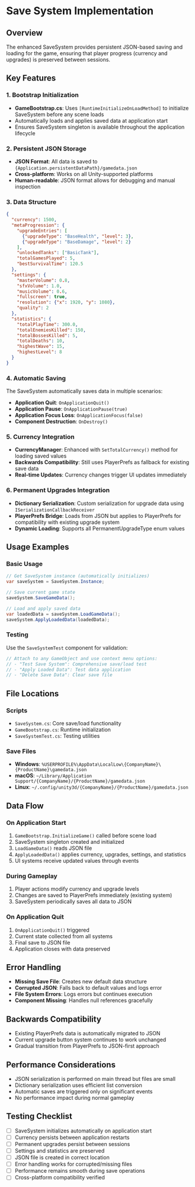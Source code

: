 # Save System Implementation

## Overview
The enhanced SaveSystem provides persistent JSON-based saving and loading for the game, ensuring that player progress (currency and upgrades) is preserved between sessions.

## Key Features

### 1. Bootstrap Initialization
- **GameBootstrap.cs**: Uses `[RuntimeInitializeOnLoadMethod]` to initialize SaveSystem before any scene loads
- Automatically loads and applies saved data at application start
- Ensures SaveSystem singleton is available throughout the application lifecycle

### 2. Persistent JSON Storage
- **JSON Format**: All data is saved to `{Application.persistentDataPath}/gamedata.json`
- **Cross-platform**: Works on all Unity-supported platforms
- **Human-readable**: JSON format allows for debugging and manual inspection

### 3. Data Structure
```json
{
  "currency": 1500,
  "metaProgression": {
    "upgradeEntries": [
      {"upgradeType": "BaseHealth", "level": 3},
      {"upgradeType": "BaseDamage", "level": 2}
    ],
    "unlockedTanks": ["BasicTank"],
    "totalGamesPlayed": 5,
    "bestSurvivalTime": 120.5
  },
  "settings": {
    "masterVolume": 0.8,
    "sfxVolume": 1.0,
    "musicVolume": 0.6,
    "fullscreen": true,
    "resolution": {"x": 1920, "y": 1080},
    "quality": 2
  },
  "statistics": {
    "totalPlayTime": 300.0,
    "totalEnemiesKilled": 150,
    "totalBossesKilled": 5,
    "totalDeaths": 10,
    "highestWave": 15,
    "highestLevel": 8
  }
}
```

### 4. Automatic Saving
The SaveSystem automatically saves data in multiple scenarios:
- **Application Quit**: `OnApplicationQuit()` 
- **Application Pause**: `OnApplicationPause(true)`
- **Application Focus Loss**: `OnApplicationFocus(false)`
- **Component Destruction**: `OnDestroy()`

### 5. Currency Integration
- **CurrencyManager**: Enhanced with `SetTotalCurrency()` method for loading saved values
- **Backwards Compatibility**: Still uses PlayerPrefs as fallback for existing save data
- **Real-time Updates**: Currency changes trigger UI updates immediately

### 6. Permanent Upgrades Integration
- **Dictionary Serialization**: Custom serialization for upgrade data using `ISerializationCallbackReceiver`
- **PlayerPrefs Bridge**: Loads from JSON but applies to PlayerPrefs for compatibility with existing upgrade system
- **Dynamic Loading**: Supports all PermanentUpgradeType enum values

## Usage Examples

### Basic Usage
```csharp
// Get SaveSystem instance (automatically initializes)
var saveSystem = SaveSystem.Instance;

// Save current game state
saveSystem.SaveGameData();

// Load and apply saved data
var loadedData = saveSystem.LoadGameData();
saveSystem.ApplyLoadedData(loadedData);
```

### Testing
Use the `SaveSystemTest` component for validation:
```csharp
// Attach to any GameObject and use context menu options:
// - "Test Save System": Comprehensive save/load test
// - "Apply Loaded Data": Test data application
// - "Delete Save Data": Clear save file
```

## File Locations

### Scripts
- `SaveSystem.cs`: Core save/load functionality
- `GameBootstrap.cs`: Runtime initialization
- `SaveSystemTest.cs`: Testing utilities

### Save Files
- **Windows**: `%USERPROFILE%\AppData\LocalLow\{CompanyName}\{ProductName}\gamedata.json`
- **macOS**: `~/Library/Application Support/{CompanyName}/{ProductName}/gamedata.json`
- **Linux**: `~/.config/unity3d/{CompanyName}/{ProductName}/gamedata.json`

## Data Flow

### On Application Start
1. `GameBootstrap.InitializeGame()` called before scene load
2. SaveSystem singleton created and initialized
3. `LoadGameData()` reads JSON file
4. `ApplyLoadedData()` applies currency, upgrades, settings, and statistics
5. UI systems receive updated values through events

### During Gameplay
1. Player actions modify currency and upgrade levels
2. Changes are saved to PlayerPrefs immediately (existing system)
3. SaveSystem periodically saves all data to JSON

### On Application Quit
1. `OnApplicationQuit()` triggered
2. Current state collected from all systems
3. Final save to JSON file
4. Application closes with data preserved

## Error Handling
- **Missing Save File**: Creates new default data structure
- **Corrupted JSON**: Falls back to default values and logs error
- **File System Errors**: Logs errors but continues execution
- **Component Missing**: Handles null references gracefully

## Backwards Compatibility
- Existing PlayerPrefs data is automatically migrated to JSON
- Current upgrade button system continues to work unchanged
- Gradual transition from PlayerPrefs to JSON-first approach

## Performance Considerations
- JSON serialization is performed on main thread but files are small
- Dictionary serialization uses efficient list conversion
- Automatic saves are triggered only on significant events
- No performance impact during normal gameplay

## Testing Checklist
- [ ] SaveSystem initializes automatically on application start
- [ ] Currency persists between application restarts
- [ ] Permanent upgrades persist between sessions
- [ ] Settings and statistics are preserved
- [ ] JSON file is created in correct location
- [ ] Error handling works for corrupted/missing files
- [ ] Performance remains smooth during save operations
- [ ] Cross-platform compatibility verified
